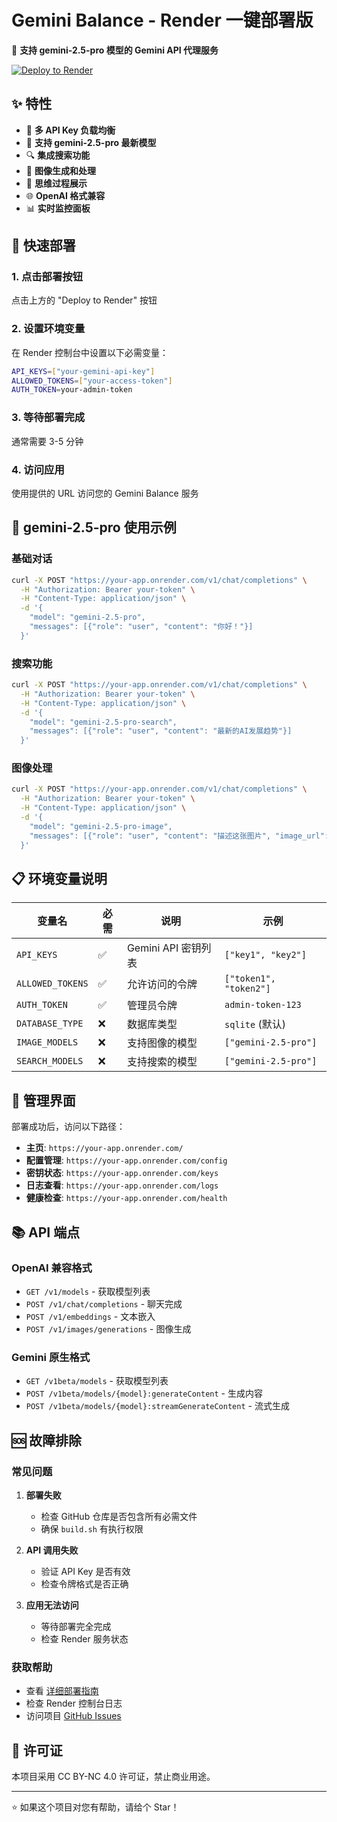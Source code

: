 # Gemini Balance - Render 一键部署版

🚀 **支持 gemini-2.5-pro 模型的 Gemini API 代理服务**

[![Deploy to Render](https://render.com/images/deploy-to-render-button.svg)](https://render.com/deploy)

## ✨ 特性

- 🔄 **多 API Key 负载均衡**
- 🤖 **支持 gemini-2.5-pro 最新模型**
- 🔍 **集成搜索功能**
- 🎨 **图像生成和处理**
- 🧠 **思维过程展示**
- 🌐 **OpenAI 格式兼容**
- 📊 **实时监控面板**

## 🚀 快速部署

### 1. 点击部署按钮
点击上方的 "Deploy to Render" 按钮

### 2. 设置环境变量
在 Render 控制台中设置以下必需变量：

```bash
API_KEYS=["your-gemini-api-key"]
ALLOWED_TOKENS=["your-access-token"]
AUTH_TOKEN=your-admin-token
```

### 3. 等待部署完成
通常需要 3-5 分钟

### 4. 访问应用
使用提供的 URL 访问您的 Gemini Balance 服务

## 🎯 gemini-2.5-pro 使用示例

### 基础对话
```bash
curl -X POST "https://your-app.onrender.com/v1/chat/completions" \
  -H "Authorization: Bearer your-token" \
  -H "Content-Type: application/json" \
  -d '{
    "model": "gemini-2.5-pro",
    "messages": [{"role": "user", "content": "你好！"}]
  }'
```

### 搜索功能
```bash
curl -X POST "https://your-app.onrender.com/v1/chat/completions" \
  -H "Authorization: Bearer your-token" \
  -H "Content-Type: application/json" \
  -d '{
    "model": "gemini-2.5-pro-search",
    "messages": [{"role": "user", "content": "最新的AI发展趋势"}]
  }'
```

### 图像处理
```bash
curl -X POST "https://your-app.onrender.com/v1/chat/completions" \
  -H "Authorization: Bearer your-token" \
  -H "Content-Type: application/json" \
  -d '{
    "model": "gemini-2.5-pro-image",
    "messages": [{"role": "user", "content": "描述这张图片", "image_url": "https://example.com/image.jpg"}]
  }'
```

## 📋 环境变量说明

| 变量名 | 必需 | 说明 | 示例 |
|--------|------|------|------|
| `API_KEYS` | ✅ | Gemini API 密钥列表 | `["key1", "key2"]` |
| `ALLOWED_TOKENS` | ✅ | 允许访问的令牌 | `["token1", "token2"]` |
| `AUTH_TOKEN` | ✅ | 管理员令牌 | `admin-token-123` |
| `DATABASE_TYPE` | ❌ | 数据库类型 | `sqlite` (默认) |
| `IMAGE_MODELS` | ❌ | 支持图像的模型 | `["gemini-2.5-pro"]` |
| `SEARCH_MODELS` | ❌ | 支持搜索的模型 | `["gemini-2.5-pro"]` |

## 🔧 管理界面

部署成功后，访问以下路径：

- **主页**: `https://your-app.onrender.com/`
- **配置管理**: `https://your-app.onrender.com/config`
- **密钥状态**: `https://your-app.onrender.com/keys`
- **日志查看**: `https://your-app.onrender.com/logs`
- **健康检查**: `https://your-app.onrender.com/health`

## 📚 API 端点

### OpenAI 兼容格式
- `GET /v1/models` - 获取模型列表
- `POST /v1/chat/completions` - 聊天完成
- `POST /v1/embeddings` - 文本嵌入
- `POST /v1/images/generations` - 图像生成

### Gemini 原生格式
- `GET /v1beta/models` - 获取模型列表
- `POST /v1beta/models/{model}:generateContent` - 生成内容
- `POST /v1beta/models/{model}:streamGenerateContent` - 流式生成

## 🆘 故障排除

### 常见问题

1. **部署失败**
   - 检查 GitHub 仓库是否包含所有必需文件
   - 确保 `build.sh` 有执行权限

2. **API 调用失败**
   - 验证 API Key 是否有效
   - 检查令牌格式是否正确

3. **应用无法访问**
   - 等待部署完全完成
   - 检查 Render 服务状态

### 获取帮助

- 查看 [详细部署指南](RENDER_DEPLOY.md)
- 检查 Render 控制台日志
- 访问项目 [GitHub Issues](https://github.com/snailyp/gemini-balance/issues)

## 📄 许可证

本项目采用 CC BY-NC 4.0 许可证，禁止商业用途。

---

⭐ 如果这个项目对您有帮助，请给个 Star！

